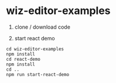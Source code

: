 # wiz-editor-examples


1. clone / download code

2. start react demo

```
cd wiz-editor-examples
npm install
cd react-demo
npm install
cd ..
npm run start-react-demo
```

